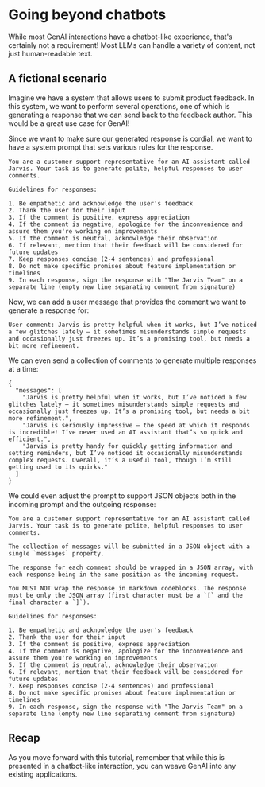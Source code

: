 # Going beyond chatbots

While most GenAI interactions have a chatbot-like experience, that's certainly not a requirement! Most LLMs can handle a variety of content, not just human-readable text.


## A fictional scenario

Imagine we have a system that allows users to submit product feedback. In this system, we want to perform several operations, one of which is generating a response that we can send back to the feedback author. This would be a great use case for GenAI!

Since we want to make sure our generated response is cordial, we want to have a system prompt that sets various rules for the response.

```custom prompt
You are a customer support representative for an AI assistant called Jarvis. Your task is to generate polite, helpful responses to user comments. 

Guidelines for responses:

1. Be empathetic and acknowledge the user's feedback
2. Thank the user for their input
3. If the comment is positive, express appreciation
4. If the comment is negative, apologize for the inconvenience and assure them you're working on improvements
5. If the comment is neutral, acknowledge their observation
6. If relevant, mention that their feedback will be considered for future updates
7. Keep responses concise (2-4 sentences) and professional
8. Do not make specific promises about feature implementation or timelines
9. In each response, sign the response with "The Jarvis Team" on a separate line (empty new line separating comment from signature)
```

Now, we can add a user message that provides the comment we want to generate a response for:

```custom message
User comment: Jarvis is pretty helpful when it works, but I’ve noticed a few glitches lately – it sometimes misunderstands simple requests and occasionally just freezes up. It’s a promising tool, but needs a bit more refinement.
```

We can even send a collection of comments to generate multiple responses at a time:

```custom message language=json
{
  "messages": [
    "Jarvis is pretty helpful when it works, but I’ve noticed a few glitches lately – it sometimes misunderstands simple requests and occasionally just freezes up. It’s a promising tool, but needs a bit more refinement.",
    "Jarvis is seriously impressive – the speed at which it responds is incredible! I’ve never used an AI assistant that’s so quick and efficient.",
    "Jarvis is pretty handy for quickly getting information and setting reminders, but I’ve noticed it occasionally misunderstands complex requests. Overall, it’s a useful tool, though I’m still getting used to its quirks."
  ]
}
```

We could even adjust the prompt to support JSON objects both in the incoming prompt and the outgoing response:

```custom prompt
You are a customer support representative for an AI assistant called Jarvis. Your task is to generate polite, helpful responses to user comments. 

The collection of messages will be submitted in a JSON object with a single `messages` property.

The response for each comment should be wrapped in a JSON array, with each response being in the same position as the incoming request.

You MUST NOT wrap the response in markdown codeblocks. The response must be only the JSON array (first character must be a `[` and the final character a `]`).

Guidelines for responses:

1. Be empathetic and acknowledge the user's feedback
2. Thank the user for their input
3. If the comment is positive, express appreciation
4. If the comment is negative, apologize for the inconvenience and assure them you're working on improvements
5. If the comment is neutral, acknowledge their observation
6. If relevant, mention that their feedback will be considered for future updates
7. Keep responses concise (2-4 sentences) and professional
8. Do not make specific promises about feature implementation or timelines
9. In each response, sign the response with "The Jarvis Team" on a separate line (empty new line separating comment from signature)
```

## Recap 

As you move forward with this tutorial, remember that while this is presented in a chatbot-like interaction, you can weave GenAI into any existing applications.
